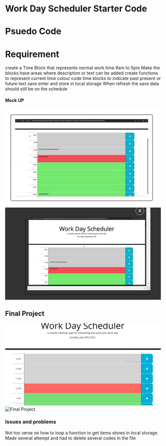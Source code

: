 # Work Day Scheduler Starter Code
# Psuedo Code
# Requirement
create a Time Block that represents normal work time 9am to 5pm
Make the blocks have areas where description or text can be added
create functions to represent current time
colour code time blocks to indicate past present or future text
save enter and store in local storage
When refresh the save data should still be on the schedule

#### Mock UP ####
![](./assets/images/required.PNG)
![](./assets/images/required1.PNG)

## Final Project
![my project](./assets/images/mypage.PNG)
![Final Project](https://jahneo.github.io/Work-_Day_Scheduler)

### Issues and problems
Not too verse on how to loop a function to get items stores in local storage.
Made several attempt and had to delete several codes in the file